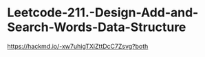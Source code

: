 # Leetcode-211.-Design-Add-and-Search-Words-Data-Structure
https://hackmd.io/-xw7uhigTXiZttDcC7Zsvg?both
